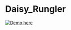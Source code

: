 # Daisy_Rungler

[![Demo here](https://fuckaround.store/cdn/shop/products/shirtblack.jpg?v=1679003856)](https://youtu.be/ysN_imD60AI)
